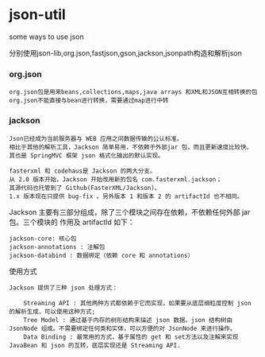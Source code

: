 # json-util
some ways to use json


分别使用json-lib,org.json,fastjson,gson,jackson,jsonpath构造和解析json

###	org.json

	org.json包是用来beans,collections,maps,java arrays 和XML和JSON互相转换的包
	org.json不能直接与bean进行转换，需要通过map进行中转
	
###	jackson

	Json已经成为当前服务器与 WEB 应用之间数据传输的公认标准。
	相比于其他的解析工具，Jackson 简单易用，不依赖于外部jar 包，而且更新速度比较快。
	其也是 SpringMVC 框架 json 格式化输出的默认实现。
	
	fasterxml 和 codehaus是 Jackson 的两大分支。
	从 2.0 版本开始，Jackson 开始改用新的包名 com.fasterxml.jackson；
	其源代码也托管到了 Github(FasterXML/Jackson)。
	1.x 版本现在只提供 bug-fix 。另外版本 1 和版本 2 的 artifactId 也不相同。

Jackson 主要有三部分组成，除了三个模块之间存在依赖，不依赖任何外部 jar 包。三个模块的 作用及 artifactId 如下：

    jackson-core: 核心包
    jackson-annotations : 注解包
    jackson-databind : 数据绑定（依赖 core 和 annotations）

使用方式

    Jackson 提供了三种 json 处理方式：

        Streaming API : 其他两种方式都依赖于它而实现，如果要从底层细粒度控制 json 的解析生成，可以使用这种方式;
        Tree Model : 通过基于内存的树形结构来描述 json 数据。json 结构树由 JsonNode 组成。不需要绑定任何类和实体，可以方便的对 JsonNode 来进行操作。
        Data Binding : 最常用的方式，基于属性的 get 和 set方法以及注解来实现 JavaBean 和 json 的互转，底层实现还是 Streaming API.